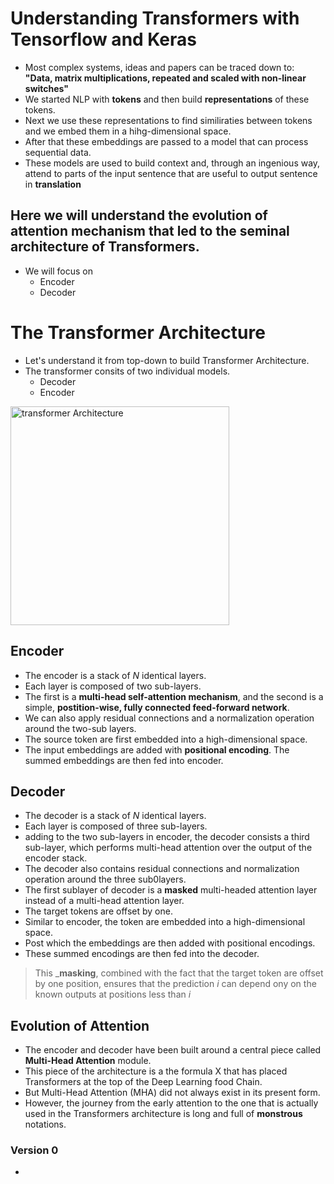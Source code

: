 # Understanding Transformers with Tensorflow and Keras
* Most complex systems, ideas and papers can be traced down to:</br>
<b>"Data, matrix multiplications, repeated and scaled with non-linear switches"</b>
* We started NLP with <b>tokens</b> and then build <b>representations</b> of these tokens.
* Next we use these representations to find similiraties between tokens and we embed them in a hihg-dimensional space.
* After that these embeddings are passed to a model that can process sequential data.
* These models are used to build context and, through an ingenious way, attend to parts of the input sentence that are useful to output sentence in <b>translation</b></br>
## Here we will understand the evolution of attention mechanism that led to the seminal architecture of Transformers.
* We will focus on
    - Encoder
    - Decoder

# The Transformer Architecture
* Let's understand it from top-down to build Transformer Architecture.
* The transformer consits of two individual models.
    - Decoder
    - Encoder
<img src="images/transformer_arch_2.png" width="350" title="transformer Architecture">

## Encoder
* The encoder is a stack of _N_ identical layers.
* Each layer is composed of two sub-layers.
* The first is a **multi-head self-attention mechanism**, and the second is a simple, **postition-wise, fully connected feed-forward network**.
* We can also apply residual connections and a normalization operation around the two-sub layers.
* The source token are first embedded into a high-dimensional space.
* The input embeddings are added with **positional encoding**. The summed embeddings are then fed into encoder.

## Decoder
* The decoder is a stack of _N_ identical layers.
* Each layer is composed of three sub-layers.
* adding to the two sub-layers in encoder, the decoder consists a third sub-layer, which performs multi-head attention over the output of the encoder stack.
* The decoder also contains residual connections and normalization operation around the three sub0layers.
* The first sublayer of decoder is a **masked** multi-headed attention layer instead of a multi-head attention layer.
* The target tokens are offset by one.
* Similar to encoder, the token are embedded into a high-dimensional space.
* Post which the embeddings are then added with positional encodings.
* These summed encodings are then fed into the decoder.
> This ___masking__, combined with the fact that the target token are offset by one position, ensures that the prediction _i_ can depend ony on the known outputs at  positions less than _i_
## Evolution of Attention
* The encoder and decoder have been built around a central piece called **Multi-Head Attention** module.
* This piece of the architecture is a the formula X that has placed Transformers at the top of the Deep Learning food Chain.
* But Multi-Head Attention (MHA) did not always exist in its present form.
* However, the journey from the early attention to the one that is actually used in the Transformers architecture is long and full of **monstrous** notations.
### Version 0
* 